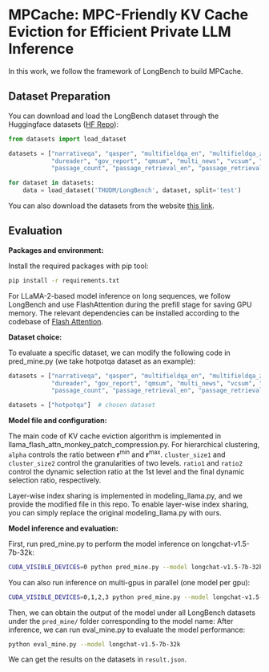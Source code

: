 # MPCache: MPC-Friendly KV Cache Eviction for Efficient Private LLM Inference

In this work, we follow the framework of LongBench to build MPCache.

## Dataset Preparation
You can download and load the LongBench dataset through the Huggingface datasets ([HF Repo](https://huggingface.co/datasets/THUDM/LongBench)):
```python
from datasets import load_dataset

datasets = ["narrativeqa", "qasper", "multifieldqa_en", "multifieldqa_zh", "hotpotqa", "2wikimqa", "musique", \
            "dureader", "gov_report", "qmsum", "multi_news", "vcsum", "trec", "triviaqa", "samsum", "lsht", \
            "passage_count", "passage_retrieval_en", "passage_retrieval_zh", "lcc", "repobench-p"]

for dataset in datasets:
    data = load_dataset('THUDM/LongBench', dataset, split='test')
```
You can also download the datasets from the website [this link](https://huggingface.co/datasets/THUDM/LongBench/resolve/main/data.zip).


## Evaluation

**Packages and environment:**

Install the required packages with pip tool: 
```bash
pip install -r requirements.txt
```
For LLaMA-2-based model inference on long sequences, we follow LongBench and use FlashAttention during the prefill stage for saving GPU memory.
The relevant dependencies can be installed according to the codebase of [Flash Attention](https://github.com/Dao-AILab/flash-attention).

**Dataset choice:**

To evaluate a specific dataset, we can modify the following code in pred_mine.py (we take hotpotqa dataset as an example):
```python
datasets = ["narrativeqa", "qasper", "multifieldqa_en", "multifieldqa_zh", "hotpotqa", "2wikimqa", "musique", \
            "dureader", "gov_report", "qmsum", "multi_news", "vcsum", "trec", "triviaqa", "samsum", "lsht", \
            "passage_count", "passage_retrieval_en", "passage_retrieval_zh", "lcc", "repobench-p"]

datasets = ["hotpotqa"]  # chosen dataset
```

**Model file and configuration:**

The main code of KV cache eviction algorithm is implemented in llama_flash_attn_monkey_patch_compression.py.
For hierarchical clustering, `alpha` controls the ratio between $\mathbf r^{\min}$ and $\mathbf r^{\max}$.
`cluster_size1` and `cluster_size2` control the granularities of two levels.
`ratio1` and `ratio2` control the dynamic selection ratio at the 1st level and the final dynamic selection ratio, respectively.

Layer-wise index sharing is implemented in modeling_llama.py, and we provide the modified file in this repo. To enable layer-wise index sharing, you can simply replace the original modeling_llama.py with ours.

**Model inference and evaluation:**

First, run pred_mine.py to perform the model inference on longchat-v1.5-7b-32k:
```bash
CUDA_VISIBLE_DEVICES=0 python pred_mine.py --model longchat-v1.5-7b-32k
```
You can also run inference on multi-gpus in parallel (one model per gpu):
```bash
CUDA_VISIBLE_DEVICES=0,1,2,3 python pred_mine.py --model longchat-v1.5-7b-32k
```
Then, we can obtain the output of the model under all LongBench datasets under the `pred_mine/` folder corresponding to the model name:
After inference, we can run eval_mine.py to evaluate the model performance:
```bash
python eval_mine.py --model longchat-v1.5-7b-32k
```
We can get the results on the datasets in `result.json`.
